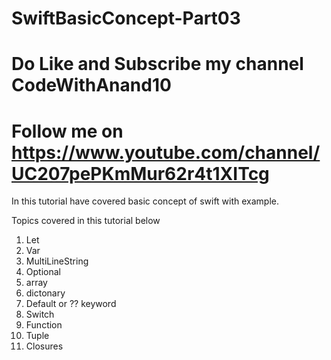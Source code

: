 # SwiftBasicConcept-Part03

# Do Like and Subscribe my channel CodeWithAnand10

# Follow me on https://www.youtube.com/channel/UC207pePKmMur62r4t1XITcg

 In this tutorial have covered basic concept of swift with example.
 
 Topics covered in this tutorial below
 
 1) Let
 2) Var
 3) MultiLineString
 4) Optional
 5) array
 6) dictonary
 7) Default or ?? keyword
 8) Switch
 9) Function
 10) Tuple
 11) Closures

